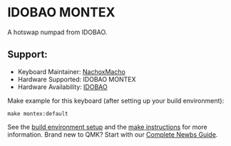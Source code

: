 # IDOBAO MONTEX

A hotswap numpad from IDOBAO.
    
## Support:

* Keyboard Maintainer: [NachoxMacho](https://github.com/NachoxMacho)
* Hardware Supported: IDOBAO MONTEX
* Hardware Availability: [IDOBAO](https://www.idobao.net/products/ldobao-montex-pad-hot-swappable-mechanical-keyboard-kit)

Make example for this keyboard (after setting up your build environment):

    make montex:default

See the [build environment setup](https://docs.qmk.fm/#/getting_started_build_tools) and the [make instructions](https://docs.qmk.fm/#/getting_started_make_guide) for more information. Brand new to QMK? Start with our [Complete Newbs Guide](https://docs.qmk.fm/#/newbs).

